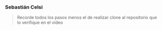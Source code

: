 ### Sebastián Celsi

> Recorde todos los pasos menos el de realizar clone al repositorio que lo verifique en el video


